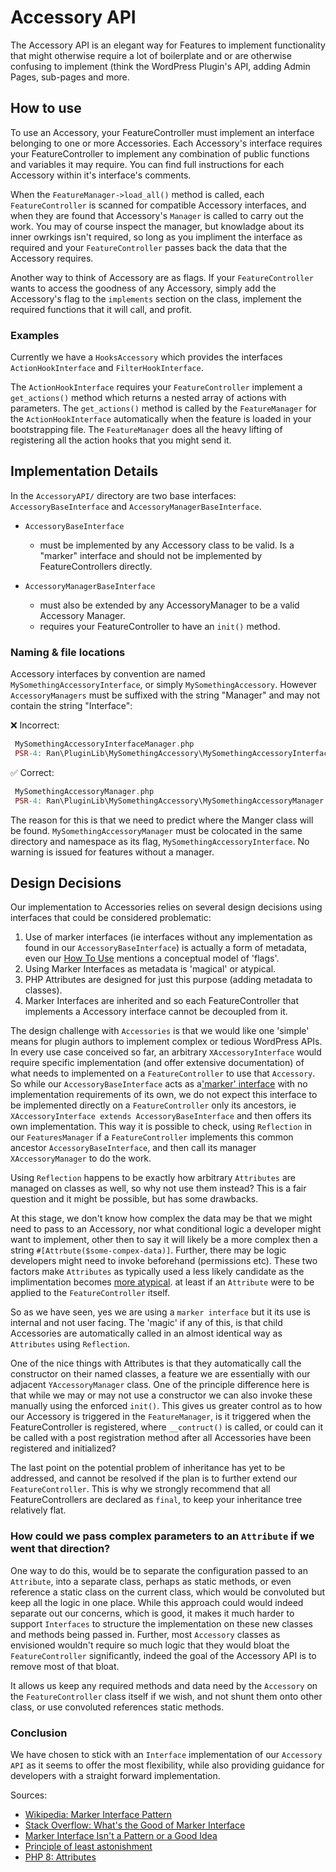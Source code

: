 # Accessory API

The Accessory API is an elegant way for Features to implement functionality that might otherwise require a lot of boilerplate and or are otherwise confusing to implement (think the WordPress Plugin's API, adding Admin Pages, sub-pages and more.

## How to use

To use an Accessory, your FeatureController must implement an interface belonging to one or more Accessories. Each Accessory's interface requires your FeatureController to implement any combination of public functions and variables it may require. You can find full instructions for each Accessory within it's interface's comments.

When the `FeatureManager->load_all()` method is called, each `FeatureController` is scanned for compatible Accessory interfaces, and when they are found that Accessory's `Manager` is called to carry out the work. You may of course inspect the manager, but knowladge about its inner owrkings isn't required, so long as you impliment the interface as required and your `FeatureController` passes back the data that the Accessory requires.

Another way to think of Accessory are as flags. If your `FeatureController` wants to access the goodness of any Accessory, simply add the Accessory's flag to the `implements` section on the class, implement the required functions that it will call, and profit.

### Examples

Currently we have a `HooksAccessory` which provides the interfaces `ActionHookInterface` and `FilterHookInterface`.

The `ActionHookInterface` requires your `FeatureController` implement a `get_actions()` method which returns a nested array of actions with parameters. The `get_actions()` method is called by the `FeatureManager` for the `ActionHookInterface` automatically when the feature is loaded in your bootstrapping file. The `FeatureManager` does all the heavy lifting of registering all the action hooks that you might send it.

## Implementation Details

In the `AccessoryAPI/` directory are two base interfaces: `AccessoryBaseInterface` and `AccessoryManagerBaseInterface`.

-   `AccessoryBaseInterface`

    -   must be implemented by any Accessory class to be valid. Is a "marker" interface and should not be implemented by FeatureControllers directly.

-   `AccessoryManagerBaseInterface`
    -   must also be extended by any AccessoryManager to be a valid Accessory Manager.
    -   requires your FeatureController to have an `init()` method.

### Naming & file locations

Accessory interfaces by convention are named `MySomethingAccessoryInterface`, or simply `MySomethingAccessory`.
However `AccessoryManagers` must be suffixed with the string "Manager" and may not contain the string "Interface":

❌ Incorrect:

```php
 MySomethingAccessoryInterfaceManager.php
 PSR-4: Ran\PluginLib\MySomethingAccessory\MySomethingAccessoryInterfaceManager
```

✅ Correct:

```php
 MySomethingAccessoryManager.php
 PSR-4: Ran\PluginLib\MySomethingAccessory\MySomethingAccessoryManager
```

The reason for this is that we need to predict where the Manger class will be found.
`MySomethingAccessoryManager` must be colocated in the same directory and namespace as its flag, `MySomethingAccessoryInterface`. No warning is issued for features without a manager.

## Design Decisions

Our implementation to Accessories relies on several design decisions using interfaces that could be considered problematic:

1. Use of marker interfaces (ie interfaces without any implementation as found in our `AccessoryBaseInterface`) is actually a form of metadata, even our [How To Use](#how-to-use) mentions a conceptual model of 'flags'.
2. Using Marker Interfaces as metadata is 'magical' or atypical.
3. PHP Attributes are designed for just this purpose (adding metadata to classes).
4. Marker Interfaces are inherited and so each FeatureController that implements a Accessory interface cannot be decoupled from it.

The design challenge with `Accessories` is that we would like one 'simple' means for plugin authors to implement complex or tedious WordPress APIs. In every use case conceived so far, an arbitrary `XAccessoryInterface` would require specific implementation (and offer extensive documentation) of what needs to implemented on a `FeatureController` to use that `Accessory`. So while our `AccessoryBaseInterface` acts as a['marker' interface](https://en.wikipedia.org/wiki/Marker_interface_pattern) with no implementation requirements of its own, we do not expect this interface to be implemented directly on a `FeatureController` only its ancestors, ie `XAccessoryInterface extends AccessoryBaseInterface` and then offers its own implementation. This way it is possible to check, using `Reflection` in our `FeaturesManager` if a `FeatureController` implements this common ancestor `AccessoryBaseInterface`, and then call its manager `XAccessoryManager` to do the work.

Using `Reflection` happens to be exactly how arbitrary `Attributes` are managed on classes as well, so why not use them instead? This is a fair question and it might be possible, but has some drawbacks.

At this stage, we don't know how complex the data may be that we might need to pass to an Accessory, nor what conditional logic a developer might want to implement, other then to say it will likely be a more complex then a string `#[Attrbute($some-compex-data)]`. Further, there may be logic developers might need to invoke beforehand (permissions etc). These two factors make `Attributes` as typically used a less likely candidate as the implimentation becomes [more atypical](https://en.wikipedia.org/wiki/Principle_of_least_astonishment). at least if an `Attribute` were to be applied to the `FeatureController` itself.

So as we have seen, yes we are using a `marker interface` but it its use is internal and not user facing. The 'magic' if any of this, is that child Accessories are automatically called in an almost identical way as `Attributes` using `Reflection`.

One of the nice things with Attributes is that they automatically call the constructor on their named classes, a feature we are essentially with our adjacent `YAccessoryManager` class. One of the principle difference here is that while we may or may not use a constructor we can also invoke these manually using the enforced `init()`. This gives us greater control as to how our Accessory is triggered in the `FeatureManager`, is it triggered when the FeatureController is registered, where `__contruct()` is called, or could can it be called with a post registration method after all Accessories have been registered and initialized?

The last point on the potential problem of inheritance has yet to be addressed, and cannot be resolved if the plan is to further extend our `FeatureController`. This is why we strongly recommend that all FeatureControllers are declared as `final`, to keep your inheritance tree relatively flat.

### How could we pass complex parameters to an `Attribute` if we went that direction?

One way to do this, would be to separate the configuration passed to an `Attribute`, into a separate class, perhaps as static methods, or even reference a static class on the current class, which would be convoluted but keep all the logic in one place. While this approach could would indeed separate out our concerns, which is good, it makes it much harder to support `Interfaces` to structure the implementation on these new classes and methods being passed in. Further, most `Accessory` classes as envisioned wouldn't require so much logic that they would bloat the `FeatureController` significantly, indeed the goal of the Accessory API is to remove most of that bloat.

It allows us keep any required methods and data need by the `Accessory` on the `FeatureController` class itself if we wish, and not shunt them onto other class, or use convoluted references static methods.

### Conclusion

We have chosen to stick with an `Interface` implementation of our `Accessory API` as it seems to offer the most flexibility, while also providing guidance for developers with a straight forward implementation.

Sources:

-   [Wikipedia: Marker Interface Pattern](https://en.wikipedia.org/wiki/Marker_interface_pattern)
-   [Stack Overflow: What's the Good of Marker Interface](https://stackoverflow.com/questions/56862117/whats-the-good-of-marker-interface)
-   [Marker Interface Isn't a Pattern or a Good Idea](https://dzone.com/articles/marker-interface-isnt-a-pattern-or-a-good-idea)
-   [Principle of least astonishment](https://en.wikipedia.org/wiki/Principle_of_least_astonishment)
-   [PHP 8: Attributes](https://stitcher.io/blog/attributes-in-php-8)
